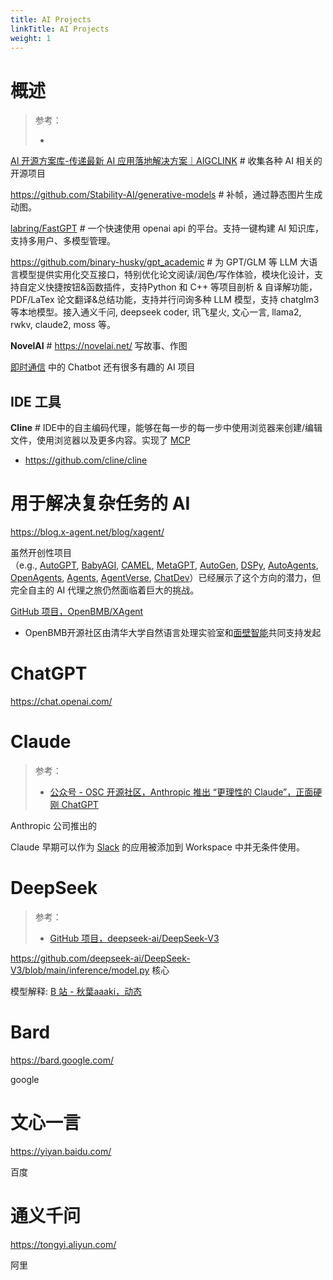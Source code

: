```yaml
---
title: AI Projects
linkTitle: AI Projects
weight: 1
---
```


# 概述

> 参考：
>
> -

[AI 开源方案库-传递最新 AI 应用落地解决方案｜AIGCLINK](https://d.aigclink.ai/) # 收集各种 AI 相关的开源项目

https://github.com/Stability-AI/generative-models # 补帧，通过静态图片生成动图。

[labring/FastGPT](https://github.com/labring/FastGPT) # 一个快速使用 openai api 的平台。支持一键构建 AI 知识库，支持多用户、多模型管理。

https://github.com/binary-husky/gpt_academic # 为 GPT/GLM 等 LLM 大语言模型提供实用化交互接口，特别优化论文阅读/润色/写作体验，模块化设计，支持自定义快捷按钮&函数插件，支持Python 和 C++ 等项目剖析 & 自译解功能，PDF/LaTex 论文翻译&总结功能，支持并行问询多种 LLM 模型，支持 chatglm3 等本地模型。接入通义千问, deepseek coder, 讯飞星火, 文心一言, llama2, rwkv, claude2, moss 等。

**NovelAI** # https://novelai.net/ 写故事、作图

[即时通信](/docs/Utils/即时通信/即时通信.md) 中的 Chatbot 还有很多有趣的 AI 项目

## IDE 工具

**Cline** # IDE中的自主编码代理，能够在每一步的每一步中使用浏览器来创建/编辑文件，使用浏览器以及更多内容。实现了 [MCP](/docs/12.AI/MCP.md)

- https://github.com/cline/cline

# 用于解决复杂任务的 AI

https://blog.x-agent.net/blog/xagent/

虽然开创性项目（e.g., [AutoGPT](https://github.com/Significant-Gravitas/AutoGPT), [BabyAGI](https://github.com/yoheinakajima/babyagi), [CAMEL](https://github.com/camel-ai/camel), [MetaGPT](https://github.com/geekan/MetaGPT), [AutoGen](https://github.com/microsoft/autogen), [DSPy](https://github.com/stanfordnlp/dspy), [AutoAgents](https://github.com/Link-AGI/AutoAgents), [OpenAgents](https://github.com/xlang-ai/OpenAgents), [Agents](https://github.com/aiwaves-cn/agents), [AgentVerse](https://github.com/OpenBMB/AgentVerse), [ChatDev](https://github.com/OpenBMB/ChatDev)）已经展示了这个方向的潜力，但完全自主的 AI 代理之旅仍然面临着巨大的挑战。

[GitHub 项目，OpenBMB/XAgent](https://github.com/OpenBMB/XAgent)

- OpenBMB开源社区由清华大学自然语言处理实验室和[面壁智能](https://modelbest.cn/)共同支持发起

# ChatGPT

https://chat.openai.com/

# Claude

> 参考：
>
> - [公众号 - OSC 开源社区，Anthropic 推出 “更理性的 Claude”，正面硬刚 ChatGPT](https://mp.weixin.qq.com/s/7YJ7B6JTV7U1gXeLOiZsLw)

Anthropic 公司推出的

Claude 早期可以作为 [Slack](/docs/Utils/即时通信/Slack.md) 的应用被添加到 Workspace 中并无条件使用。

# DeepSeek

> 参考：
>
> - [GitHub 项目，deepseek-ai/DeepSeek-V3](https://github.com/deepseek-ai/DeepSeek-V3)

https://github.com/deepseek-ai/DeepSeek-V3/blob/main/inference/model.py 核心

模型解释: [B 站 - 秋葉aaaki，动态](https://www.bilibili.com/opus/1027408073324494885)

# Bard

https://bard.google.com/

google

# 文心一言

https://yiyan.baidu.com/

百度

# 通义千问

https://tongyi.aliyun.com/

阿里
